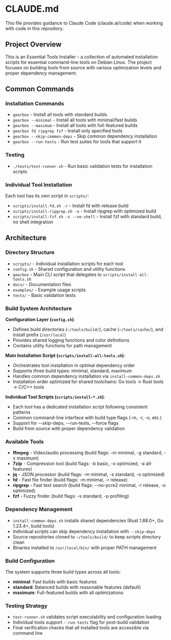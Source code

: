 # CLAUDE.md

This file provides guidance to Claude Code (claude.ai/code) when working with code in this repository.

## Project Overview

This is an Essential Tools Installer - a collection of automated installation scripts for essential command-line tools on Debian Linux. The project focuses on building tools from source with various optimization levels and proper dependency management.

## Common Commands

### Installation Commands
- `gearbox` - Install all tools with standard builds
- `gearbox --minimal` - Install all tools with minimal/fast builds  
- `gearbox --maximum` - Install all tools with full-featured builds
- `gearbox fd ripgrep fzf` - Install only specified tools
- `gearbox --skip-common-deps` - Skip common dependency installation
- `gearbox --run-tests` - Run test suites for tools that support it

### Testing
- `./tests/test-runner.sh` - Run basic validation tests for installation scripts

### Individual Tool Installation
Each tool has its own script in `scripts/`:
- `scripts/install-fd.sh -r` - Install fd with release build
- `scripts/install-ripgrep.sh -o` - Install ripgrep with optimized build
- `scripts/install-fzf.sh -s --no-shell` - Install fzf with standard build, no shell integration

## Architecture

### Directory Structure
- `scripts/` - Individual installation scripts for each tool
- `config.sh` - Shared configuration and utility functions
- `gearbox` - Main CLI script that delegates to `scripts/install-all-tools.sh`
- `docs/` - Documentation files
- `examples/` - Example usage scripts
- `tests/` - Basic validation tests

### Build System Architecture

**Configuration Layer (`config.sh`)**:
- Defines build directories (`~/tools/build/`), cache (`~/tools/cache/`), and install prefix (`/usr/local`)
- Provides shared logging functions and color definitions
- Contains utility functions for path management

**Main Installation Script (`scripts/install-all-tools.sh`)**:
- Orchestrates tool installation in optimal dependency order
- Supports three build types: minimal, standard, maximum
- Handles common dependency installation via `install-common-deps.sh`
- Installation order optimized for shared toolchains: Go tools → Rust tools → C/C++ tools

**Individual Tool Scripts (`scripts/install-*.sh`)**:
- Each tool has a dedicated installation script following consistent patterns
- Common command-line interface with build type flags (-m, -r, -o, etc.)
- Support for --skip-deps, --run-tests, --force flags
- Build from source with proper dependency validation

### Available Tools
- **ffmpeg** - Video/audio processing (build flags: -m minimal, -g standard, -x maximum)
- **7zip** - Compression tool (build flags: -b basic, -o optimized, -a all-features)
- **jq** - JSON processor (build flags: -m minimal, -s standard, -o optimized)
- **fd** - Fast file finder (build flags: -m minimal, -r release)
- **ripgrep** - Fast text search (build flags: --no-pcre2 minimal, -r release, -o optimized)
- **fzf** - Fuzzy finder (build flags: -s standard, -p profiling)

### Dependency Management
- `install-common-deps.sh` installs shared dependencies (Rust 1.88.0+, Go 1.23.4+, build tools)
- Individual scripts can skip dependency installation with `--skip-deps`
- Source repositories cloned to `~/tools/build/` to keep scripts directory clean
- Binaries installed to `/usr/local/bin/` with proper PATH management

### Build Configuration
The system supports three build types across all tools:
- **minimal**: Fast builds with basic features
- **standard**: Balanced builds with reasonable features (default)
- **maximum**: Full-featured builds with all optimizations

### Testing Strategy
- `test-runner.sh` validates script executability and configuration loading
- Individual tools support `--run-tests` flag for post-build validation
- Final verification checks that all installed tools are accessible via command line